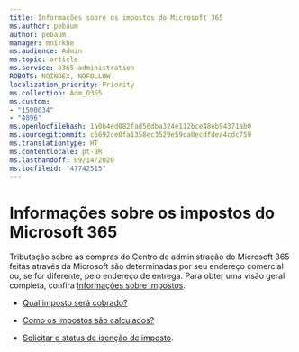 ```yaml
---
title: Informações sobre os impostos do Microsoft 365
ms.author: pebaum
author: pebaum
manager: mnirkhe
ms.audience: Admin
ms.topic: article
ms.service: o365-administration
ROBOTS: NOINDEX, NOFOLLOW
localization_priority: Priority
ms.collection: Adm_O365
ms.custom:
- "1500034"
- "4896"
ms.openlocfilehash: 1a0b4ed082fad56dba324e112bce48eb94371ab0
ms.sourcegitcommit: c6692ce0fa1358ec3529e59ca0ecdfdea4cdc759
ms.translationtype: HT
ms.contentlocale: pt-BR
ms.lasthandoff: 09/14/2020
ms.locfileid: "47742515"
---
```

# <a name="microsoft-365-tax-information"></a>Informações sobre os impostos do Microsoft 365

Tributação sobre as compras do Centro de administração do Microsoft 365 feitas através da Microsoft são determinadas por seu endereço comercial ou, se for diferente, pelo endereço de entrega. Para obter uma visão geral completa, confira [Informações sobre Impostos](https://docs.microsoft.com/microsoft-365/commerce/billing-and-payments/tax-information?view=o365-worldwide).

- [Qual imposto será cobrado?](https://docs.microsoft.com/microsoft-365/commerce/billing-and-payments/tax-information?view=o365-worldwide#what-tax-will-i-be-charged) 

- [Como os impostos são calculados?](https://docs.microsoft.com/microsoft-365/commerce/billing-and-payments/tax-information?view=o365-worldwide#how-taxes-are-calculated)

- [Solicitar o status de isenção de imposto](https://docs.microsoft.com/microsoft-365/commerce/billing-and-payments/tax-information?view=o365-worldwide#apply-for-tax-exempt-status).
